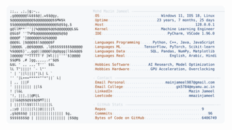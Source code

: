 <picture>
  <source srcset="https://raw.githubusercontent.com/mmazinjameel/mmazinjameel/main/dark_mode.svg?v=1751278337" media="(prefers-color-scheme: dark)">
  <img src="https://raw.githubusercontent.com/mmazinjameel/mmazinjameel/main/light_mode.svg?v=1751278337">
</picture>
